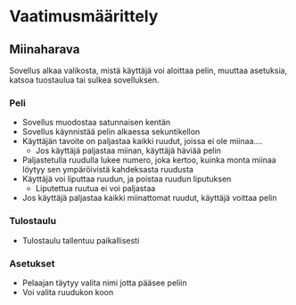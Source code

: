 # Vaatimusmäärittely

## Miinaharava

Sovellus alkaa valikosta, mistä käyttäjä voi aloittaa pelin, muuttaa asetuksia, katsoa tuostaulua tai sulkea sovelluksen.


### Peli

- Sovellus muodostaa satunnaisen kentän
- Sovellus käynnistää pelin alkaessa sekuntikellon
- Käyttäjän tavoite on paljastaa kaikki ruudut, joissa ei ole miinaa....
    - Jos käyttäjä paljastaa miinan, käyttäjä häviää pelin
- Paljastetulla ruudulla lukee numero, joka kertoo, kuinka monta miinaa löytyy sen ympäröivistä kahdeksasta ruudusta
- Käyttäjä voi liputtaa ruudun, ja poistaa ruudun liputuksen
    - Liputettua ruutua ei voi paljastaa
- Jos käyttäjä paljastaa kaikki miinattomat ruudut, käyttäjä voittaa pelin

### Tulostaulu

- Tulostaulu tallentuu paikallisesti

### Asetukset

- Pelaajan täytyy valita nimi jotta pääsee peliin
- Voi valita ruudukon koon
